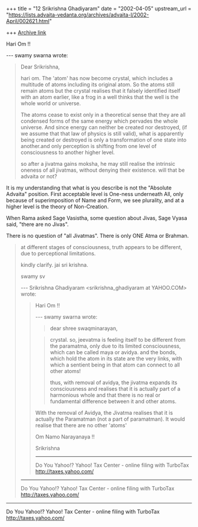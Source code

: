 +++
title = "12 Srikrishna Ghadiyaram"
date = "2002-04-05"
upstream_url = "https://lists.advaita-vedanta.org/archives/advaita-l/2002-April/002621.html"

+++
[Archive link](https://lists.advaita-vedanta.org/archives/advaita-l/2002-April/002621.html)

Hari Om !!

--- swamy swarna <swamyswarna at YAHOO.COM> wrote:
> Dear Srikrishna,
>
> hari om. The 'atom' has now become crystal, which
> includes a multitude of atoms including its original
> atom. So the atoms still remain atoms but the
> crystal
> realises that it falsely identified itself with an
> atom earlier, like a frog in a well thinks that the
> well is the whole world or universe.
>
> The atoms cease to exist only in  a theoretical
> sense
> that they are all condensed forms of the same energy
> which pervades the whole universe. And since energy
> can neither be created nor destroyed, (if we assume
> that that law of physics is still valid), what is
> apparently being created or destroyed is only a
> transformation of one state into another.and only
> perception is shifting from one level of
> consciousness
> to another higher level.
>
> so after a jivatma gains moksha, he may still
> realise
> the intrinsic oneness of all jivatmas, without
> denying
> their existence. will that be advaita or not?

It is my understanding that what is you describe is
not the "Absolute Advaita" position. First acceptable
level is One-ness underneath All, only because of
superimposition of Name and Form, we see plurality,
and at a higher level is the theory of Non-Creation.

When Rama asked Sage Vasistha, some question about
Jivas, Sage Vyasa said, "there are no Jivas".

There is no question of "all Jivatmas". There is only
ONE Atma or Brahman.

>at
> different stages of consciousness, truth appears to
> be
> different, due to perceptional limitations.
>
> kindly clarify. jai sri krishna.
>
> swamy sv
>
> --- Srikrishna Ghadiyaram
> <srikrishna_ghadiyaram at YAHOO.COM> wrote:
> > Hari Om !!
> >
> > --- swamy swarna <swamyswarna at YAHOO.COM> wrote:
> > > dear shree swaqminarayan,
> > >
> >
> > > crystal. so, jeevatma is feeling itself to be
> > > different from the paramatma, only due to its
> > > limited
> > > consciousness, which can be called maya or
> avidya.
> > > and
> > > the bonds, which hold the atom in its state are
> > the
> > > very links, with which a sentient being in that
> > atom
> > > can connect to all other atoms!
> > >
> > > thus, with removal of avidya, the jivatma
> expands
> > > its
> > > consciousness and realises that it is actually
> > part
> > > of
> > > a harmonious whole and that there is no real or
> > > fundamental difference between it and other
> atoms.
> > >
> >
> > With the removal of Avidya, the Jivatma realises
> > that
> > it is actually the Paramatman (not a part of
> > paramatman). It would realise that there are no
> > other
> > 'atoms'
> >
> > Om Namo Narayanaya !!
> >
> > Srikrishna
> >
> > __________________________________________________
> > Do You Yahoo!?
> > Yahoo! Tax Center - online filing with TurboTax
> > http://taxes.yahoo.com/
>
>
> __________________________________________________
> Do You Yahoo!?
> Yahoo! Tax Center - online filing with TurboTax
> http://taxes.yahoo.com/


__________________________________________________
Do You Yahoo!?
Yahoo! Tax Center - online filing with TurboTax
http://taxes.yahoo.com/


